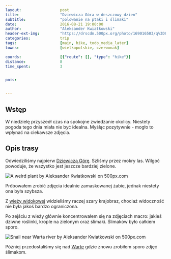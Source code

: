 ```yaml
---
layout:                 post
title:                  "Dziewicza Góra w deszczowy dzien"
subtitle:               "polowanie na ptaki i ślimaki"
date:                   2016-08-21 19:00:00
author:                 "Aleksander Kwiatkowski"
header-ext-img:         "https://drscdn.500px.org/photo/169016503/q%3D80_m%3D2000/d90e534d4982af26943fc88ea9db42dc"
categories:             trip
tags:                   [main, hike, todo_media_later]
towns:                  [wielkopolskie, czerwonak]

coords:                 [{"route": [], "type": "hike"}]
distance:               8
time_spent:             3


pois:


---
```


[wiki-dziewicza-gora]: https://pl.wikipedia.org/wiki/Dziewicza_G%C3%B3ra_(Pojezierze_Wielkopolskie)
[wiki-warta]: https://pl.wikipedia.org/wiki/Warta

[dziewicza-wieza]: http://dziewiczabaza.pl/wieza-widokowa/

Wstęp
-----

W niedzielę przyszedł czas na spokojne zwiedzanie okolicy. Niestety pogoda
tego dnia miała
nie być idealna. Myśląc pozytywnie - mogło to wpłynać na ciekawsze zdjęcia.

Opis trasy
----------

Odwiedziliśmy najpierw [Dziewiczą Górę][wiki-dziewicza-gora]. Szliśmy
przez mokry las. Wilgoć powoduje, że wszystko jest jeszcze bardziej zielone.

<div class='pixels-photo'>
  <p>
    <img src='https://drscdn.500px.org/photo/174094075/m%3D900/12c88bc14a4eac1eea9a0e9c2d7d4685' alt='A weird plant by Aleksander Kwiatkowski on 500px.com'>
  </p>
  <a href='https://500px.com/photo/174094075/a-weird-plant-by-aleksander-kwiatkowski' alt='A weird plant by Aleksander Kwiatkowski on 500px.com'></a>
</div>
<script type='text/javascript' src='https://500px.com/embed.js'></script>

Próbowałem zrobić zdjęcia idealnie zamaskowanej żabie, jednak niestety ona była szybsza.

Z [wieży widokowej][dziewicza-wieza] widzieliśmy raczej szary krajobraz, chociaż widoczność nie
była jakoś bardzo ograniczona.

Po zejściu z wieży głównie koncentrowałem się na zdjęciach macro:
jakieś dziwne roślinki, krople
na zielonym oraz ślimaki. Ślimaków było całkiem sporo.

<div class='pixels-photo'>
  <p>
    <img src='https://drscdn.500px.org/photo/174093715/m%3D900/1db389dbe182488875f34b4064e69420' alt='Snail near Warta river by Aleksander Kwiatkowski on 500px.com'>
  </p>
  <a href='https://500px.com/photo/174093715/snail-near-warta-river-by-aleksander-kwiatkowski' alt='Snail near Warta river by Aleksander Kwiatkowski on 500px.com'></a>
</div>
<script type='text/javascript' src='https://500px.com/embed.js'></script>

Później przedostaliśmy się nad [Wartę][wiki-warta] gdzie znowu zrobiłem sporo
zdjęć ślimakom.
